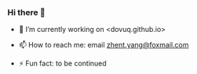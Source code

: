 ### Hi there 👋

<!--
**Dovuq/Dovuq** is a ✨ _special_ ✨ repository because its `README.md` (this file) appears on your GitHub profile.

Here are some ideas to get you started:-->

- 🔭 I’m currently working on <dovuq.github.io>
<!--- 🌱 I’m currently learning ...
- 👯 I’m looking to collaborate on ...
- 🤔 I’m looking for help with ...
- 💬 Ask me about ...-->
- 📫 How to reach me: email zhent.yang@foxmail.com
<!--- 😄 Pronouns: ...-->
- ⚡ Fun fact: to be continued
